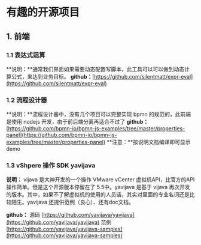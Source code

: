 # 有趣的开源项目

## 1. 前端
### 1.1 表达式运算
**说明：**通常我们界面如果需要动态配置写脚本，此工具可以可以做到动态计算公式，来达到业务目标。
**github：**[https://github.com/silentmatt/expr-eval](https://github.com/silentmatt/expr-eval)


### 1.2 流程设计器
**说明：**流程设计器中，没有几个项目可以完整实现 bpmn 的规范的，此前端是使用 nodejs 开发，由于前后端分离再适合不过了
**github：**[https://github.com/bpmn-io/bpmn-js-examples/tree/master/properties-panel](https://github.com/bpmn-io/bpmn-js-examples/tree/master/properties-panel)
**注意：**按说明文档编译即可显示demo


### 1.3 vShpere 操作 SDK yavijava 

**说明：** vijava 是大神开发的一个操作 VMware vCenter 虚拟机API，比官方的API操作简单。但是这个开源版本停留在了 5.5中。yavijava 是基于 vijava 再次开发的版本。其中，如果不了解虚拟机的使用的人员话，其实对里面的专业名词还是比较陌生。yavijava 还提供范例（良心）、还有doc文档。

**github：** 
源码 [https://github.com/yavijava/yavijava](https://github.com/yavijava/yavijava)
范例 [https://github.com/yavijava/yavijava-samples](https://github.com/yavijava/yavijava-samples)

